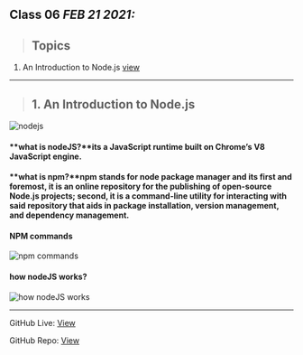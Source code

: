 ## Class 06  *FEB 21 2021:*

> ## Topics
 
  1. An Introduction to Node.js [view](https://www.sitepoint.com/an-introduction-to-node-js/)
    
    
---

 > ## 1. An Introduction to Node.js
 
 ![nodejs](https://railsware.com/blog/wp-content/uploads/2018/09/2400%D1%851260-rw-blog-node-js.png)
 
 #### **what is nodeJS?**its a JavaScript runtime built on Chrome’s V8 JavaScript engine.
 
 
 #### **what is npm?**npm stands for node package manager and its  first and foremost, it is an online repository for the publishing of open-source Node.js projects; second, it is a command-line utility for interacting with said repository that aids in package installation, version management, and dependency management.
 
 
 #### **NPM commands**
 
 ![npm commands](https://image.slidesharecdn.com/book2-150803070336-lva1-app6891/95/npm-the-guide-33-638.jpg?cb=1438585493)
 
 
 
 
 #### **how nodeJS works?**
 
 ![how nodeJS works](https://images.idgesg.net/images/article/2018/04/iwan_05-100755063-orig.jpg)
 
 
 ---
 
 

GitHub Live: [View](https://anassawalha95.github.io/reading-notes/Code%20301/Class%2006)

GitHub Repo: [View](https://github.com/anassawalha95/reading-notes/tree/main/Code%20301)
